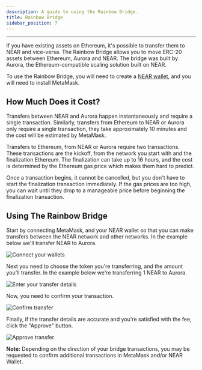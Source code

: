 ```yaml
---
description: A guide to using the Rainbow Bridge.
title: Rainbow Bridge
sidebar_position: 7
---
```


---

If you have existing assets on Ethereum, it's possible to transfer them to NEAR and vice-versa.
The Rainbow Bridge allows you to move ERC-20 assets between Ethereum, Aurora and NEAR.
The bridge was built by Aurora, the Ethereum-compatible scaling solution built on NEAR.

To use the Rainbow Bridge, you will need to create a [NEAR wallet](./../creating-a-near-wallet.md), and you will need to install MetaMask.

## How Much Does it Cost?

Transfers between NEAR and Aurora happen instantaneously and require a single transaction.
Similarly, transfers from Ethereum to NEAR or Aurora only require a single transaction, they take approximately 10 minutes and the cost will be estimated by MetaMask.

Transfers to Ethereum, from NEAR or Aurora require two transactions. These transactions are the kickoff, from the network you start with and the finalization Ethereum.
The finalization can take up to 16 hours, and the cost is determined by the Ethereum gas price which makes them hard to predict.

Once a transaction begins, it cannot be cancelled, but you don't have to start the finalization transaction immediately.
If the gas prices are too high, you can wait until they drop to a manageable price before beginning the finalization transaction.

## Using The Rainbow Bridge

Start by connecting MetaMask, and your NEAR wallet so that you can make transfers between the NEAR network and other networks. In the example below we'll transfer NEAR to Aurora.

![Connect your wallets](@site/static/img/rainbowbridge1.png)

Next you need to choose the token you're transferring, and the amount you'll transfer. In the example below we're transferring 1 NEAR to Aurora.

![Enter your transfer details](@site/static/img/rainbowbridge2.png)

Now, you need to confirm your transaction.

![Confirm transfer](@site/static/img/rainbowbridge3.png)

Finally, if the transfer details are accurate and you're satisfied with the fee, click the "Approve" button.

![Approve transfer](@site/static/img/rainbowbridge4.png)

**Note:** Depending on the direction of your bridge transactions, you may be requested to confirm additional transactions in MetaMask and/or NEAR Wallet.
